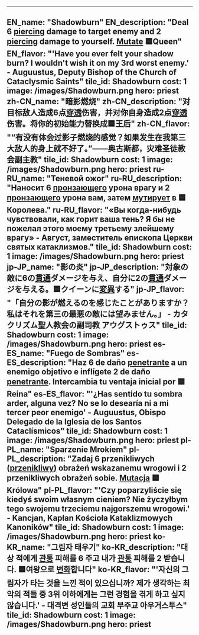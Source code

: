 ---

EN_name: "Shadowburn"
EN_description: "Deal 6 <u>piercing</u> damage to target enemy and 2 <u>piercing</u> damage to yourself. <u>Mutate</u> 🟦Queen"
EN_flavor: "'Have you ever felt your shadow burn? I wouldn't wish it on my 3rd worst enemy.' - Auguustus, Deputy Bishop of the Church of Cataclysmic Saints"
tile_id: Shadowburn
cost: 1
image: /images/Shadowburn.png
hero: priest
zh-CN_name: "暗影燃烧"
zh-CN_description: "对目标敌人造成6点<u>穿透</u>伤害，并对你自身造成2点<u>穿透</u>伤害。将你的初始能力替换成🟦王后"
zh-CN_flavor: "“有没有体会过影子燃烧的感觉？如果发生在我第三大敌人的身上就不好了。”——奥古斯都，灾难圣徒教会副主教"
tile_id: Shadowburn
cost: 1
image: /images/Shadowburn.png
hero: priest
ru-RU_name: "Теневой ожог"
ru-RU_description: "Наносит 6 <u>пронзающего</u> урона врагу и 2 <u>пронзающего</u> урона вам, затем <u>мутирует</u> в 🟦Королева."
ru-RU_flavor: "«Вы когда-нибудь чувствовали, как горит ваша тень? Я бы не пожелал этого моему третьему злейшему врагу» - Август, заместитель епископа Церкви святых катаклизмов."
tile_id: Shadowburn
cost: 1
image: /images/Shadowburn.png
hero: priest
jp-JP_name: "影の炎"
jp-JP_description: "対象の敵に6の<u>貫通</u>ダメージを与え、自分に2の<u>貫通</u>ダメージを与える。🟦クイーンに<u>変異</u>する"
jp-JP_flavor: "「自分の影が燃えるのを感じたことがありますか？私はそれを第三の最悪の敵には望みません。」 - カタクリズム聖人教会の副司教 アウグストゥス"
tile_id: Shadowburn
cost: 1
image: /images/Shadowburn.png
hero: priest
es-ES_name: "Fuego de Sombras"
es-ES_description: "Haz 6 de daño <u>penetrante</u> a un enemigo objetivo e inflígete 2 de daño <u>penetrante</u>. Intercambia tu ventaja inicial por 🟦Reina"
es-ES_flavor: "'¿Has sentido tu sombra arder, alguna vez? No se lo desearía ni a mi tercer peor enemigo' - Auguustus, Obispo Delegado de la Iglesia de los Santos Cataclísmicos"
tile_id: Shadowburn
cost: 1
image: /images/Shadowburn.png
hero: priest
pl-PL_name: "Sparzenie Mrokiem"
pl-PL_description: "Zadaj 6 przenikliwych (<u>przenikliwy</u>) obrażeń wskazanemu wrogowi i 2 przenikliwych obrażeń sobie. <u>Mutacja</u> 🟦Królowa"
pl-PL_flavor: "'Czy poparzyliście się kiedyś swoim własnym cieniem? Nie życzyłbym tego swojemu trzeciemu najgorszemu wrogowi.' - Kancjan, Kapłan Kościoła Kataklizmowych Kanoników"
tile_id: Shadowburn
cost: 1
image: /images/Shadowburn.png
hero: priest
ko-KR_name: "그림자 태우기"
ko-KR_description: "대상 적에게 <u>관통</u> 피해를 6 주고 내가 <u>관통</u> 피해를 2 받습니다. 🟦여왕으로 <u>변화</u>합니다"
ko-KR_flavor: "'자신의 그림자가 타는 것을 느낀 적이 있으십니까? 제가 생각하는 최악의 적들 중 3위 이하에게는 그런 경험을 겪게 하고 싶지 않습니다.' - 대격변 성인들의 교회 부주교 아우거스투스"
tile_id: Shadowburn
cost: 1
image: /images/Shadowburn.png
hero: priest
---